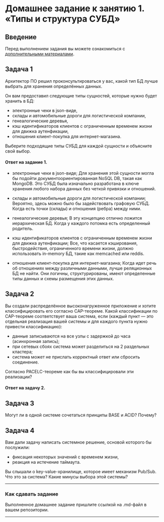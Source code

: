# Домашнее задание к занятию 1. «Типы и структура СУБД»

## Введение

Перед выполнением задания вы можете ознакомиться с 
[дополнительными материалами](https://github.com/netology-code/virt-homeworks/tree/virt-11/additional).

## Задача 1

Архитектор ПО решил проконсультироваться у вас, какой тип БД 
лучше выбрать для хранения определённых данных.

Он вам предоставил следующие типы сущностей, которые нужно будет хранить в БД:

- электронные чеки в json-виде,
- склады и автомобильные дороги для логистической компании,
- генеалогические деревья,
- кэш идентификаторов клиентов с ограниченным временем жизни для движка аутенфикации,
- отношения клиент-покупка для интернет-магазина.

Выберите подходящие типы СУБД для каждой сущности и объясните свой выбор.

#### Ответ на задание 1.

- электронные чеки в json-виде;
Для хранения этой сущности могла бы подойти документоориентированная NoSQL DB, такая как MongoDB. Это СУБД была изначально разработана в ключе хранения любого набора данных без четкой привязки и отношений.

- склады и автомобильные дороги для логистической компании;
Вероятно, здесь можно было бы задействовать графовую СУБД. Когда есть точки (склады) и отношения (ребра) между ними.

- генеалогические деревья;
В эту концепцию отлично ложится иерархическая БД. Когда у каждого потомка есть определенный родитель.

- кэш идентификаторов клиентов с ограниченным временем жизни для движка аутенфикации;
Все, что касается кэширования, быстродействия, ограниченного времени жизни, должно использовать in-memory БД, такие как memcached или reddis.

- отношения клиент-покупка для интернет-магазина;
Когда идет речь об отношениях между различными данными, лучше реляционных БД не найти. Они логичны, структурированы, имеют определенные типы данных и схемы размещения этих данных. 

## Задача 2

Вы создали распределённое высоконагруженное приложение и хотите классифицировать его согласно 
CAP-теореме. Какой классификации по CAP-теореме соответствует ваша система, если 
(каждый пункт — это отдельная реализация вашей системы и для каждого пункта нужно привести классификацию):

- данные записываются на все узлы с задержкой до часа (асинхронная запись);
- при сетевых сбоях система может разделиться на 2 раздельных кластера;
- система может не прислать корректный ответ или сбросить соединение.

Согласно PACELC-теореме как бы вы классифицировали эти реализации?

#### Ответ на задачу 2.


## Задача 3

Могут ли в одной системе сочетаться принципы BASE и ACID? Почему?

## Задача 4

Вам дали задачу написать системное решение, основой которого бы послужили:

- фиксация некоторых значений с временем жизни,
- реакция на истечение таймаута.

Вы слышали о key-value-хранилище, которое имеет механизм Pub/Sub. 
Что это за система? Какие минусы выбора этой системы?

---

### Как cдавать задание

Выполненное домашнее задание пришлите ссылкой на .md-файл в вашем репозитории.

---


